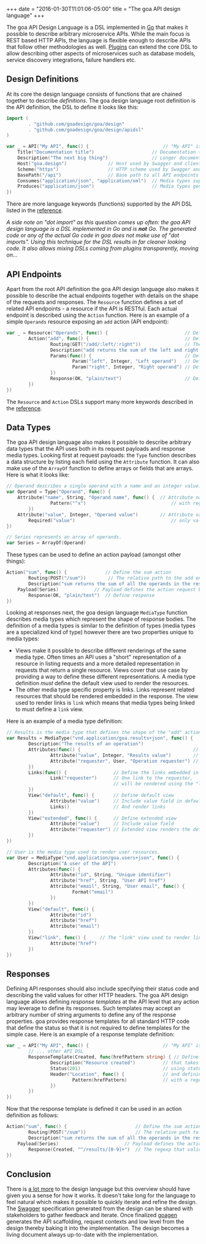 +++
date = "2016-01-30T11:01:06-05:00"
title = "The goa API design language"
+++

The goa API Design Language is a DSL implemented in [Go](https://golang.org) that makes it possible
to describe arbitrary microservice APIs. While the main focus is REST based HTTP APIs, the language
is flexible enough to describe APIs that follow other methodologies as well.
[Plugins](../extend/dsls.html) can extend the core DSL to allow describing other aspects of
microservices such as database models, service discovery integrations, failure handlers etc.

## Design Definitions

At its core the design language consists of functions that are chained together to describe
*definitions*. The goa design language root definition is the API definition, the DSL to define it
looks like this:

```go
import (
        . "github.com/goadesign/goa/design"
        . "github.com/goadesign/goa/design/apidsl"
)

var _ = API("My API", func() {                           // "My API" is the name of the API used in docs
	Title("Documentation title")                     // Documentation title
	Description("The next big thing")                // Longer documentation description
	Host("goa.design")				 // Host used by Swagger and clients
	Scheme("https")					 // HTTP scheme used by Swagger and clients
	BasePath("/api")				 // Base path to all API endpoints
	Consumes("application/json", "application/xml")  // Media types supported by the API
	Produces("application/json")                     // Media types generated by the API
})
```

There are more language keywords (functions) supported by the API DSL listed in the
[reference](../reference/goa/design.html).

*A side note on "dot import" as this question comes up often: the goa API design language is a DSL
implemented in Go and is __not__ Go. The generated code or any of the actual Go code in goa does
not make use of "dot imports". Using this technique for the DSL results in far cleaner looking
code. It also allows mixing DSLs coming from plugins transparently, moving on...*

## API Endpoints

Apart from the root API definition the goa API design language also makes it possible to describe
the actual endpoints together with details on the shape of the requests and responses. The
`Resource` function defines a set of related API endpoints - a resource if the API is RESTful. Each
actual endpoint is described using the `Action` function. Here is an example of a simple `Operands`
resource exposing an `add` action (API endpoint):

```go
var _ = Resource("Operands", func() {                            // Define the Operands resource
        Action("add", func() {                                   // Define the add action
                Routing(GET("/add/:left/:right"))                // The relative path to the add endpoint
                Description("add returns the sum of the left and right parameters in the response body")
                Params(func() {                                  // Define the request parameters found in the URI (wildcards)
                        Param("left", Integer, "Left operand")   // Define left parameter as path segment captured by :left
                        Param("right", Integer, "Right operand") // Define right parameter as path segment captured by :right
                })
                Response(OK, "plain/text")                       // Define response
        })
})
```

The `Resource` and `Action` DSLs support many more keywords described in the [reference](../reference/goa/design.html).

## Data Types

The goa API design language also makes it possible to describe arbitrary data types that the API
uses both in its request payloads and response media types. Looking first at request payloads: the
`Type` function describes a data structure by listing each field using the `Attribute` function. It
can also make use of the `ArrayOf` function to define arrays or fields that are arrays. Here is what
it looks like:

```go
// Operand describes a single operand with a name and an integer value.
var Operand = Type("Operand", func() {
	Attribute("name", String, "Operand name", func() {  // Attribute name of type string
                Pattern("^x")                               // with regex validation
        })
	Attribute("value", Integer, "Operand value")        // Attribute value of type integer
        Required("value")                                   // only value is required
})

// Series represents an array of operands.
var Series = ArrayOf(Operand)
```

These types can be used to define an action payload (amongst other things):

```go
Action("sum", func() {              // Define the sum action
        Routing(POST("/sum"))        // The relative path to the add endpoint
        Description("sum returns the sum of all the operands in the response body")
	Payload(Series)             // Payload defines the action request body shape.
        Response(OK, "plain/text")  // Define response
})
```

Looking at responses next, the goa design language `MediaType` function describes media types which
represent the shape of response bodies. The definition of a media types is similar to the definition
of types (media types are a specialized kind of type) however there are two properties unique to
media types:

* Views make it possible to describe different renderings of the same media type. Often times an API
  uses a "short" representation of a resource in listing requests and a more detailed representation
  in requests that return a single resource. Views cover that use case by providing a way to define
  these different representations. A media type definition *must* define the default view used to
  render the resources.
* The other media type specific property is links. Links represent related resources that should be
  rendered embedded in the response. The view used to render links is `link` which means that
  media types being linked to must define a `link` view.

Here is an example of a media type definition:

```go
// Results is the media type that defines the shape of the "add" action responses.
var Results = MediaType("vnd.application/goa.results+json", func() {
        Description("The results of an operation")
        Attributes(func() {                                         // Define media type attributes
                Attribute("value", Integer, "Results value")        // Operation results attribute
                Attribute("requester", User, "Operation requester") // Requester attribute
        })
        Links(func() {                 // Define the links embedded in the media type
                Link("requester")      // One link to the requester,
                                       // will be rendered using the "link" view of User media type
        })
        View("default", func() {       // Define default view
                Attribute("value")     // Include value field in default view
                Links()                // And render links
        })
        View("extended", func() {      // Define extended view
                Attribute("value")     // Include value field
                Attribute("requester") // Extended view renders the default view of the requester
        })
})

// User is the media type used to render user resources.
var User = MediaType("vnd.application/goa.users+json", func() {
        Description("A user of the API")
        Attributes(func() {
                Attribute("id", String, "Unique identifier")
                Attribute("href", String, "User API href")
                Attribute("email", String, "User email", func() {
                        Format("email")
                })
        })
        View("default", func() {
                Attribute("id")
                Attribute("href")
                Attribute("email")
        })
        View("link", func() {     // The "link" view used to render links to User media types.
                Attribute("href")
        })
})
```

## Responses

Defining API responses should also include specifying their status code and describing the valid
values for other HTTP headers. The goa API design language allows defining *response templates*
at the API level that any action may leverage to define its responses. Such templates may accept
an arbitrary number of string arguments to define any of the response properties. goa provides
response templates for all standard HTTP code that define the status so that it is not required to
define templates for the simple case. Here is an example of a response template definition:

```go
var _ = API("My API", func() {                           // "My API" is the name of the API used in docs
        // ... other API DSL
        ResponseTemplate(Created, func(hrefPattern string) { // Define the "created" response template
                Description("Resource created")          // that takes one argument.
                Status(201)                              // using status code 201
                Header("Location", func() {              // and defining the "Location" header
                        Pattern(hrefPattern)             // with a regex validation.
                })
        })
})
```

Now that the response template is defined it can be used in an action definition as follows:

```go
Action("sum", func() {                         // Define the sum action
        Routing(POST("/sum"))                  // The relative path to the add endpoint
        Description("sum returns the sum of all the operands in the response body")
	Payload(Series)                        // Payload defines the action request body shape.
        Response(Created, "^/results/[0-9]+")  // The regexp that validates the Location header
})
```

## Conclusion

There is [a lot more](../reference/goa/design/apidsl.html) to the design language but this overview should have given you a
sense for how it works. It doesn't take long for the language to feel natural which makes it
possible to quickly iterate and refine the design. The [Swagger](swagger.html) specification generated
from the design can be shared with stakeholders to gather feedback and iterate. Once finalized
[goagen](../implement/goagen.html) generates the API scaffolding, request contexts and low level from
the design thereby baking it into the implementation. The design becomes a living document always
up-to-date with the implementation.
